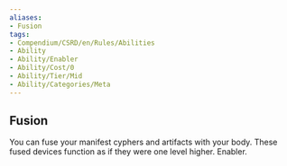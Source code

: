 ```yaml
---
aliases:
- Fusion
tags:
- Compendium/CSRD/en/Rules/Abilities
- Ability
- Ability/Enabler
- Ability/Cost/0
- Ability/Tier/Mid
- Ability/Categories/Meta
---
```


  
## Fusion  
You can fuse your manifest cyphers and artifacts with your body. These fused devices function as if they were one level higher. Enabler.